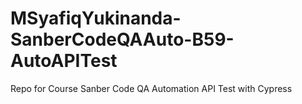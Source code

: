 # MSyafiqYukinanda-SanberCodeQAAuto-B59-AutoAPITest
Repo for Course Sanber Code QA Automation API Test with Cypress

